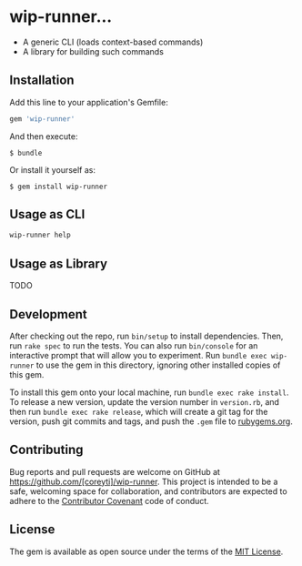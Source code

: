# wip-runner...

- A generic CLI (loads context-based commands)
- A library for building such commands

## Installation

Add this line to your application's Gemfile:

```ruby
gem 'wip-runner'
```

And then execute:

    $ bundle

Or install it yourself as:

    $ gem install wip-runner

## Usage as CLI

``` bash
wip-runner help
```

## Usage as Library

TODO

## Development

After checking out the repo, run `bin/setup` to install dependencies. Then, run `rake spec` to run the tests. You can also run `bin/console` for an interactive prompt that will allow you to experiment. Run `bundle exec wip-runner` to use the gem in this directory, ignoring other installed copies of this gem.

To install this gem onto your local machine, run `bundle exec rake install`. To release a new version, update the version number in `version.rb`, and then run `bundle exec rake release`, which will create a git tag for the version, push git commits and tags, and push the `.gem` file to [rubygems.org](https://rubygems.org).

## Contributing

Bug reports and pull requests are welcome on GitHub at https://github.com/[coreyti]/wip-runner. This project is intended to be a safe, welcoming space for collaboration, and contributors are expected to adhere to the [Contributor Covenant](http://contributor-covenant.org) code of conduct.


## License

The gem is available as open source under the terms of the [MIT License](http://opensource.org/licenses/MIT).
